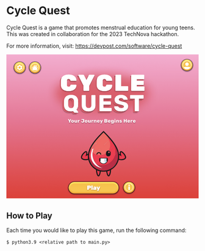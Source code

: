 # Cycle Quest
Cycle Quest is a game that promotes menstrual education for young teens. This was created in collaboration for the 2023 TechNova hackathon.

For more information, visit: https://devpost.com/software/cycle-quest

<p align="center">
 <img width="570" alt="image" src="https://github.com/miaisakovic/cycle-quest/blob/main/graphics/cycle_quest.png">
</p>

## How to Play
Each time you would like to play this game, run the following command:
```
$ python3.9 <relative path to main.py>
```
